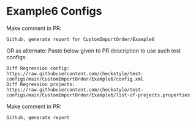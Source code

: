 # Example6 Configs
Make comment in PR:
```
Github, generate report for CustomImportOrder/Example6
```
OR as alternate:
Paste below given to PR description to use such test configs:
```
Diff Regression config: https://raw.githubusercontent.com/checkstyle/test-configs/main/CustomImportOrder/Example6/config.xml
Diff Regression projects: https://raw.githubusercontent.com/checkstyle/test-configs/main/CustomImportOrder/Example6/list-of-projects.properties
```
Make comment in PR:
```
Github, generate report
```
